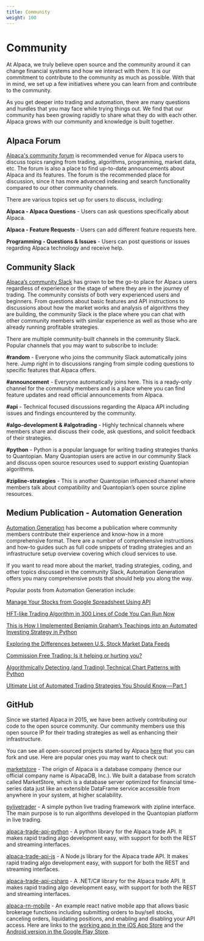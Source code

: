```yaml
---
title: Community
weight: 100
---
```


# Community

At Alpaca, we truly believe open source and the community around it can change financial systems and
how we interact with them. It is our commitment to contribute to the community as much as possible.
With that in mind, we set up a few initiatives where you can learn from and contribute to the community.

As you get deeper into trading and automation, there are many questions and hurdles that you may face
while trying things out. We find that our community has been growing rapidly to share what they do with
each other. Alpaca grows with our community and knowledge is built together.

## Alpaca Forum
[Alpaca's community forum](https://forum.alpaca.markets) is recommended venue for Alpaca users to discuss topics ranging from trading, algorithms, programming, market data, etc. The forum is also a place to find up-to-date announcements about Alpaca and its features. The forum is the recommended place for discussion, since it has more advanced indexing and search functionality compared to our other community channels.

There are various topics set up for users to discuss, including:

**Alpaca - Alpaca Questions** - Users can ask questions specifically about Alpaca.

**Alpaca - Feature Requests** - Users can add different feature requests here.

**Programming - Questions & Issues** - Users can post questions or issues regarding Alpaca technology and receive help.


## Community Slack

[Alpaca’s community Slack](https://alpaca.markets/slack) has grown to be the go-to place for Alpaca
users regardless of experience or the stage of where they are in the journey of trading. The community
consists of both very experienced users and beginners. From questions about basic features and
API instructions to discussions about how the market works and analysis of algorithms they are
building, the community Slack is the place where you can chat with other community members with
similar experience as well as those who are already running profitable strategies.

There are multiple community-built channels in the community Slack. Popular channels that you may want to
subscribe to include:

**#random** - Everyone who joins the community Slack automatically joins here. Jump right in to discussions
ranging from simple coding questions to specific features that Alpaca offers.

**#announcement** - Everyone automatically joins here. This is a ready-only channel for the community
members and is a place where you can find feature updates and read official announcements from Alpaca.

**#api** - Technical focused discussions regarding the Alpaca API including issues and findings encountered
by the community.

**#algo-development & #algotrading** - Highly technical channels where members share and
discuss their code, ask questions, and solicit feedback of their strategies.

**#python** - Python is a popular language for writing trading strategies thanks to Quantopian. Many
Quantopian users are active in our community Slack and discuss open source resources used to support
existing Quantopian algorithms.

**#zipline-strategies** - This is another Quantopian influenced channel where members talk about
compatibility and Quantopian’s open source zipline resources.

## Medium Publication - Automation Generation

[Automation Generation](https://medium.com/automation-generation) has become a publication where community members contribute their experience
and know-how in a more comprehensive format. There are a number of comprehensive instructions and
how-to guides such as full code snippets of trading strategies and an infrastructure setup overview
covering which cloud services to use.

If you want to read more about the market, trading strategies, coding, and other topics discussed in the
community Slack, Automation Generation offers you many comprehensive posts that should help you along the
way.

Popular posts from Automation Generation include:

[Manage Your Stocks from Google Spreadsheet Using API](https://medium.com/automation-generation/manage-your-stocks-from-google-spreadsheet-using-api-43026db44289)

[HFT-like Trading Algorithm in 300 Lines of Code You Can Run Now](https://medium.com/automation-generation/hft-like-trading-algorithm-in-300-lines-of-code-you-can-run-now-983bede4f13a)

[This is How I Implemented Benjamin Graham’s Teachings into an Automated Investing Strategy in Python](https://medium.com/automation-generation/teaching-your-computer-to-invest-with-python-commission-free-automated-investing-5ade10961e08)

[Exploring the Differences between U.S. Stock Market Data Feeds](https://medium.com/automation-generation/exploring-the-differences-between-u-s-stock-market-data-feeds-3da26946cbd6)

[Commission Free Trading: Is it helping or hurting you?](https://medium.com/automation-generation/commission-free-trading-is-it-helping-or-hurting-you-dc5fdc22ca6a)

[Algorithmically Detecting (and Trading) Technical Chart Patterns with Python](https://medium.com/automation-generation/algorithmically-detecting-and-trading-technical-chart-patterns-with-python-c577b3a396ed)

[Ultimate List of Automated Trading Strategies You Should Know — Part 1](https://medium.com/automation-generation/ultimate-list-of-automated-trading-strategies-you-should-know-part-1-c9a333f58930)

## GitHub

Since we started Alpaca in 2015, we have been actively contributing our code to the open source community.
Our community members use this open source IP for their trading strategies as well as enhancing their
infrastructure.

You can see all open-sourced projects started by Alpaca [here](https://github.com/alpacahq) that you can fork and use. Here are
popular ones you may want to check out:

[marketstore](https://github.com/alpacahq/marketstore) - The origin of Alpaca is a database company
(hence our official company name is AlpacaDB, Inc.). We built a database from scratch called MarketStore,
which is a database server optimized for financial time-series data just like an extensible DataFrame
service accessible from anywhere in your system, at higher scalability.

[pylivetrader](https://github.com/alpacahq/pylivetrader) - A simple python live trading framework with zipline
interface. The main purpose is to run algorithms developed in the Quantopian platform in live trading.

[alpaca-trade-api-python](https://github.com/alpacahq/alpaca-trade-api-python) - A python library for the
Alpaca trade API. It makes rapid trading algo development easy, with support for both the REST and streaming
interfaces.

[alpaca-trade-api-js](https://github.com/alpacahq/alpaca-trade-api-js) - A Node.js library for the Alpaca trade
API. It makes rapid trading algo development easy, with support for both the REST and streaming interfaces.

[alpaca-trade-api-csharp](https://github.com/alpacahq/alpaca-trade-api-csharp) - A .NET/C# library for the Alpaca trade
API. It makes rapid trading algo development easy, with support for both the REST and streaming interfaces.

[alpaca-rn-mobile](https://github.com/alpacahq/alpaca-rn-mobile) - An example react native mobile app that
allows basic brokerage functions including submitting orders to buy/sell stocks, canceling orders,
liquidating positions, and enabling and disabling your API access. Here are links to the [working app in the
iOS App Store](https://itunes.apple.com/us/app/alpaca-dashboard/id1448888086) and the [Android version in the
Google Play Store](https://play.google.com/store/apps/details?id=app.alpaca.markets).
